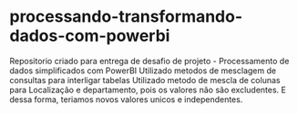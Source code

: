 # processando-transformando-dados-com-powerbi


Repositorio criado para entrega de desafio de projeto - Processamento de dados simplificados com PowerBI 
Utilizado metodos de mesclagem de consultas para interligar tabelas
Utilizado metodo de mescla de colunas para Localização e departamento, pois os valores não são excludentes. E dessa forma, teriamos novos valores unicos e independentes. 